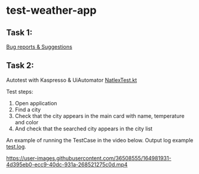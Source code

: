 # test-weather-app

## Task 1:
[Bug reports & Suggestions](https://docs.google.com/spreadsheets/d/1000f4OqAnaVy3AHPlwtL0jFeyosQ4ATOU2CSE72fRXY/edit?usp=sharing)

## Task 2:
Autotest with Kaspresso & UiAutomator [NatlexTest.kt](https://github.com/TanyaNolan/test-weather-app/blob/main/NatlexTest.kt)

Test steps:
1) Open application
2) Find a city
3) Check that the city appears in the main card with name, temperature and color
4) And check that the searched city appears in the city list

An example of running the TestCase in the video below.
Output log example [test.log](https://github.com/TanyaNolan/test-weather-app/blob/main/test.log).

https://user-images.githubusercontent.com/36508555/164981931-4d395eb0-ecc9-40dc-931a-268521275c0d.mp4





